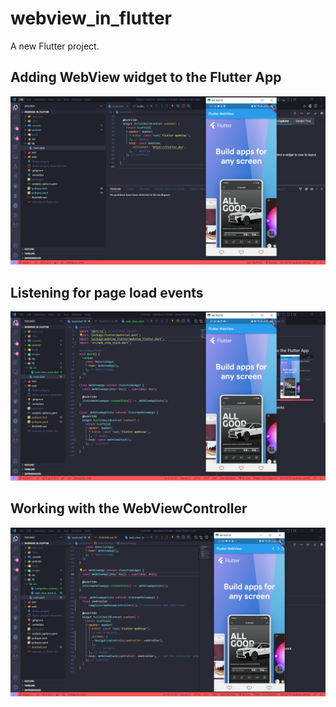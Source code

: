 # webview_in_flutter

A new Flutter project.

## Adding WebView widget to the Flutter App
![Praktikum1](images/prak1.PNG)

## Listening for page load events
![Praktikum2](images/prak2.PNG)

## Working with the WebViewController
![Praktikum3](images/prak3.PNG)

